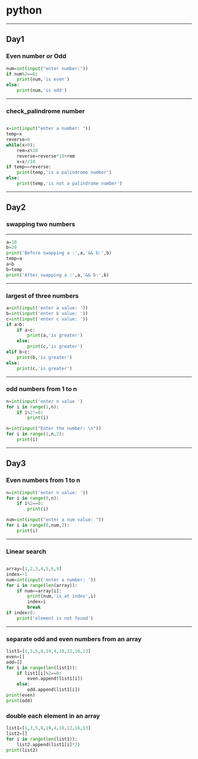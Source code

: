 # python
---

## Day1
### Even number or Odd
```python
num=int(input("enter number:"))
if num%2==0:
    print(num,'is even')
else:
    print(num,'is odd')
```

---

### check_palindrome number

```python

x=int(input("enter a number: "))
temp=x
reverse=0
while(x>0):
    rem=x%10
    reverse=reverse*10+rem
    x=x//10
if temp==reverse:
    print(temp,'is a palindrome number')
else:
    print(temp,'is not a palindrome number')
```
---
## Day2
### swapping two numbers
---
```python
a=10
b=20
print('Before swapping a :',a,'&& b:',b)
temp=a 
a=b 
b=temp 
print('After swapping a :',a,'&& b:',b)
```
---
### largest of three numbers
``` python
a=int(input('enter a value: '))
b=int(input('enter b value: '))
c=int(input('enter c value: '))
if a>b:
    if a>c:
        print(a,'is greater')
    else:
        print(c,'is greater')
elif b>c:
    print(b,'is greater')
else:
    print(c,'is greater')
```
---
### odd numbers from 1 to n
``` python
n=int(input('enter n value ')
for i in range(1,n):
    if i%2!=0:
        print(i)
```
``` python
n=int(input("Enter the number: \n"))
for i in range(1,n,2):
    print(i)
```
---
## Day3

### Even numbers from 1 to n
``` python
n=int(input('enter n value: '))
for i in range(0,n):
    if i%2==0:
        print(i)       
```
``` python
num=int(input("enter a num value: "))
for i in range(0,num,2):
    print(i)
```    
---
### Linear search
``` python

array=[1,2,3,4,5,6,9]
index=-1
num=int(input('enter a number: '))
for i in range(len(array)):
    if num==array[i]:
        print(num,'is at index',i)
        index=i
        break
if index<0:
    print('element is not found')
```
---
### separate odd and even numbers from an array
``` python
list1=[1,3,5,8,19,4,10,12,16,13]
even=[]
odd=[]
for i in range(len(list1)):
    if list1[i]%2==0:
        even.append(list1[i])
    else:
        odd.append(list1[i])
print(even)
print(odd)
```
### double each element in an array
``` python
list1=[1,3,5,8,19,4,10,12,16,13]
list2=[]
for i in range(len(list1)):
    list2.append(list1[i]*2)
print(list2)
```
    
    
    

  
